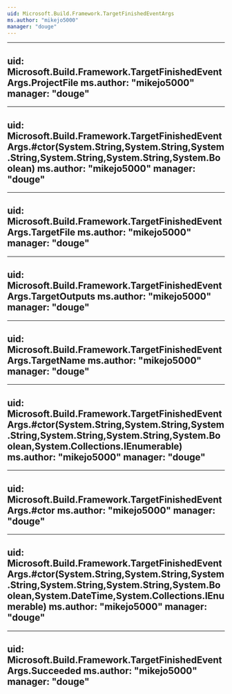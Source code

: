 ```yaml
---
uid: Microsoft.Build.Framework.TargetFinishedEventArgs
ms.author: "mikejo5000"
manager: "douge"
---
```


---
uid: Microsoft.Build.Framework.TargetFinishedEventArgs.ProjectFile
ms.author: "mikejo5000"
manager: "douge"
---

---
uid: Microsoft.Build.Framework.TargetFinishedEventArgs.#ctor(System.String,System.String,System.String,System.String,System.String,System.Boolean)
ms.author: "mikejo5000"
manager: "douge"
---

---
uid: Microsoft.Build.Framework.TargetFinishedEventArgs.TargetFile
ms.author: "mikejo5000"
manager: "douge"
---

---
uid: Microsoft.Build.Framework.TargetFinishedEventArgs.TargetOutputs
ms.author: "mikejo5000"
manager: "douge"
---

---
uid: Microsoft.Build.Framework.TargetFinishedEventArgs.TargetName
ms.author: "mikejo5000"
manager: "douge"
---

---
uid: Microsoft.Build.Framework.TargetFinishedEventArgs.#ctor(System.String,System.String,System.String,System.String,System.String,System.Boolean,System.Collections.IEnumerable)
ms.author: "mikejo5000"
manager: "douge"
---

---
uid: Microsoft.Build.Framework.TargetFinishedEventArgs.#ctor
ms.author: "mikejo5000"
manager: "douge"
---

---
uid: Microsoft.Build.Framework.TargetFinishedEventArgs.#ctor(System.String,System.String,System.String,System.String,System.String,System.Boolean,System.DateTime,System.Collections.IEnumerable)
ms.author: "mikejo5000"
manager: "douge"
---

---
uid: Microsoft.Build.Framework.TargetFinishedEventArgs.Succeeded
ms.author: "mikejo5000"
manager: "douge"
---
